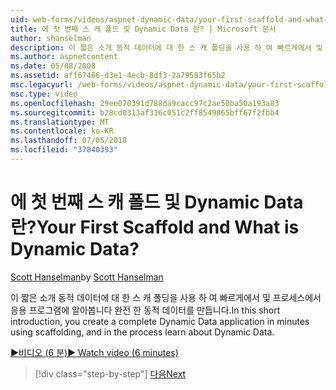 ```yaml
---
uid: web-forms/videos/aspnet-dynamic-data/your-first-scaffold-and-what-is-dynamic-data
title: 에 첫 번째 스 캐 폴드 및 Dynamic Data 란? | Microsoft 문서
author: shanselman
description: 이 짧은 소개 동적 데이터에 대 한 스 캐 폴딩을 사용 하 여 빠르게에서 및 프로세스에서 응용 프로그램에 알아봅니다 완전 한 동적 데이터를 만듭니다.
ms.author: aspnetcontent
ms.date: 05/08/2008
ms.assetid: aff67466-d3e1-4ecb-8df3-2a79583f65b2
msc.legacyurl: /web-forms/videos/aspnet-dynamic-data/your-first-scaffold-and-what-is-dynamic-data
msc.type: video
ms.openlocfilehash: 29ee070391d788da9cacc97c2ae50ba50a193a83
ms.sourcegitcommit: b28cd0313af316c051c2ff8549865bff67f2fbb4
ms.translationtype: MT
ms.contentlocale: ko-KR
ms.lasthandoff: 07/05/2018
ms.locfileid: "37840393"
---
```

<a name="your-first-scaffold-and-what-is-dynamic-data"></a><span data-ttu-id="da220-104">에 첫 번째 스 캐 폴드 및 Dynamic Data 란?</span><span class="sxs-lookup"><span data-stu-id="da220-104">Your First Scaffold and What is Dynamic Data?</span></span>
====================
<span data-ttu-id="da220-105">[Scott Hanselman](https://github.com/shanselman)</span><span class="sxs-lookup"><span data-stu-id="da220-105">by [Scott Hanselman](https://github.com/shanselman)</span></span>

<span data-ttu-id="da220-106">이 짧은 소개 동적 데이터에 대 한 스 캐 폴딩을 사용 하 여 빠르게에서 및 프로세스에서 응용 프로그램에 알아봅니다 완전 한 동적 데이터를 만듭니다.</span><span class="sxs-lookup"><span data-stu-id="da220-106">In this short introduction, you create a complete Dynamic Data application in minutes using scaffolding, and in the process learn about Dynamic Data.</span></span>

[<span data-ttu-id="da220-107">&#9654;비디오 (6 분)</span><span class="sxs-lookup"><span data-stu-id="da220-107">&#9654; Watch video (6 minutes)</span></span>](https://channel9.msdn.com/Blogs/ASP-NET-Site-Videos/your-first-scaffold-and-what-is-dynamic-data)

> [!div class="step-by-step"]
> [<span data-ttu-id="da220-108">다음</span><span class="sxs-lookup"><span data-stu-id="da220-108">Next</span></span>](how-do-i-enable-inline-gridview-editing.md)
